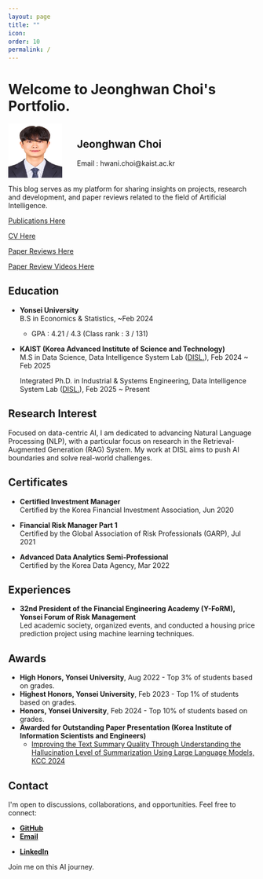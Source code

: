 ```yaml
---
layout: page
title: ""
icon: 
order: 10
permalink: /
---
```


# **Welcome to Jeonghwan Choi's Portfolio.**

<div style="display: flex; align-items: flex-start;">
  <img src="/assets/img/profile1.jpeg" style="margin-right: 30px; flex-shrink: 0; margin-bottom: 0;" alt="Jeonghwan Choi" width="110" height="110">
  <div>
    <h2>Jeonghwan Choi</h2>
    <p>Email : hwani.choi@kaist.ac.kr</p>
  </div>
</div>

This blog serves as my platform for sharing insights on projects, research and development, and paper reviews related to the field of Artificial Intelligence.

[Publications Here](https://hwaaaaanii.github.io/Publications/)

[CV Here](https://drive.google.com/file/d/1PQXFSbPzx8I_vQUb68TKfE0LnVzzYd_a/view?usp=sharing)

[Paper Reviews Here](https://hwaaaaanii.github.io/paper-reviews/)

[Paper Review Videos Here](https://hwaaaaanii.github.io/Paper-Review-Videos/)

## Education

- **Yonsei University**  
  B.S in Economics & Statistics, ~Feb 2024
  - GPA : 4.21 / 4.3 (Class rank : 3 / 131)

- **KAIST (Korea Advanced Institute of Science and Technology)**  
  M.S in Data Science, Data Intelligence System Lab ([DISL.](https://disl-lab.github.io)), Feb 2024 ~ Feb 2025

  Integrated Ph.D. in Industrial & Systems Engineering, Data Intelligence System Lab ([DISL.](https://disl-lab.github.io)), Feb 2025 ~ Present

## Research Interest

Focused on data-centric AI, I am dedicated to advancing Natural Language Processing (NLP), with a particular focus on research in the Retrieval-Augmented Generation (RAG) System. My work at DISL aims to push AI boundaries and solve real-world challenges.


## Certificates

- **Certified Investment Manager**  
  Certified by the Korea Financial Investment Association, Jun 2020

- **Financial Risk Manager Part 1**  
  Certified by the Global Association of Risk Professionals (GARP), Jul 2021

- **Advanced Data Analytics Semi-Professional**  
  Certified by the Korea Data Agency, Mar 2022

## Experiences

- **32nd President of the Financial Engineering Academy (Y-FoRM), Yonsei Forum of Risk Management**  
  Led academic society, organized events, and conducted a housing price prediction project using machine learning techniques.

## Awards

- **High Honors, Yonsei University**, Aug 2022 - Top 3% of students based on grades.
- **Highest Honors, Yonsei University**, Feb 2023 - Top 1% of students based on grades.
- **Honors, Yonsei University**, Feb 2024 - Top 10% of students based on grades.
- **Awarded for Outstanding Paper Presentation (Korea Institute of Information Scientists and Engineers)**
  - [Improving the Text Summary Quality Through Understanding the Hallucination Level of Summarization Using Large Language Models, KCC 2024](https://www.dbpia.co.kr/journal/articleDetail?nodeId=NODE11861883)


## Contact

I'm open to discussions, collaborations, and opportunities. Feel free to connect:

- [**GitHub**](https://github.com/hwaaaaanii)
- [**Email**](mailto:hwani.choi@kaist.ac.kr)
<!-- - [**Instagram**](https://www.instagram.com/hwaaaaanii) -->
- [**LinkedIn**](https://www.linkedin.com/in/jeonghwan-choi-6b5b30249?utm_source=share&utm_campaign=share_via&utm_content=profile&utm_medium=ios_app)

Join me on this AI journey.